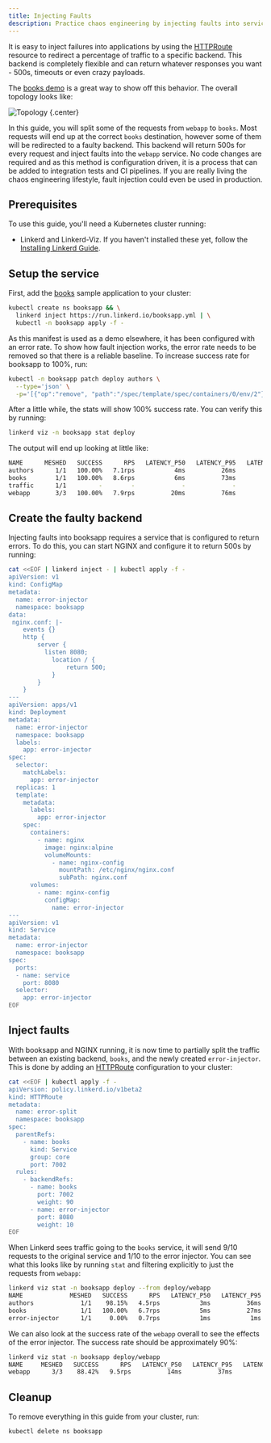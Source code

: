 ```yaml
---
title: Injecting Faults
description: Practice chaos engineering by injecting faults into services with Linkerd.
---
```


It is easy to inject failures into applications by using the
[HTTPRoute](../reference/httproute/) resource to redirect a percentage of
traffic to a specific backend. This backend is completely flexible and can
return whatever responses you want - 500s, timeouts or even crazy payloads.

The [books demo](books/) is a great way to show off this behavior. The
overall topology looks like:

![Topology](/docs/images/books/topology.png "Topology")
{.center}

In this guide, you will split some of the requests from `webapp` to `books`.
Most requests will end up at the correct `books` destination, however some of
them will be redirected to a faulty backend. This backend will return 500s for
every request and inject faults into the `webapp` service. No code changes are
required and as this method is configuration driven, it is a process that can be
added to integration tests and CI pipelines. If you are really living the chaos
engineering lifestyle, fault injection could even be used in production.

## Prerequisites

To use this guide, you'll need a Kubernetes cluster running:

- Linkerd and Linkerd-Viz. If you haven't installed these yet, follow the
  [Installing Linkerd Guide](install/).

## Setup the service

First, add the [books](books/) sample application to your cluster:

```bash
kubectl create ns booksapp && \
  linkerd inject https://run.linkerd.io/booksapp.yml | \
  kubectl -n booksapp apply -f -
```

As this manifest is used as a demo elsewhere, it has been configured with an
error rate. To show how fault injection works, the error rate needs to be
removed so that there is a reliable baseline. To increase success rate for
booksapp to 100%, run:

```bash
kubectl -n booksapp patch deploy authors \
  --type='json' \
  -p='[{"op":"remove", "path":"/spec/template/spec/containers/0/env/2"}]'
```

After a little while, the stats will show 100% success rate. You can verify this
by running:

```bash
linkerd viz -n booksapp stat deploy
```

The output will end up looking at little like:

```bash
NAME      MESHED   SUCCESS      RPS   LATENCY_P50   LATENCY_P95   LATENCY_P99   TCP_CONN
authors      1/1   100.00%   7.1rps           4ms          26ms          33ms          6
books        1/1   100.00%   8.6rps           6ms          73ms          95ms          6
traffic      1/1         -        -             -             -             -          -
webapp       3/3   100.00%   7.9rps          20ms          76ms          95ms          9
```

## Create the faulty backend

Injecting faults into booksapp requires a service that is configured to return
errors. To do this, you can start NGINX and configure it to return 500s by
running:

```bash
cat <<EOF | linkerd inject - | kubectl apply -f -
apiVersion: v1
kind: ConfigMap
metadata:
  name: error-injector
  namespace: booksapp
data:
 nginx.conf: |-
    events {}
    http {
        server {
          listen 8080;
            location / {
                return 500;
            }
        }
    }
---
apiVersion: apps/v1
kind: Deployment
metadata:
  name: error-injector
  namespace: booksapp
  labels:
    app: error-injector
spec:
  selector:
    matchLabels:
      app: error-injector
  replicas: 1
  template:
    metadata:
      labels:
        app: error-injector
    spec:
      containers:
        - name: nginx
          image: nginx:alpine
          volumeMounts:
            - name: nginx-config
              mountPath: /etc/nginx/nginx.conf
              subPath: nginx.conf
      volumes:
        - name: nginx-config
          configMap:
            name: error-injector
---
apiVersion: v1
kind: Service
metadata:
  name: error-injector
  namespace: booksapp
spec:
  ports:
  - name: service
    port: 8080
  selector:
    app: error-injector
EOF
```

## Inject faults

With booksapp and NGINX running, it is now time to partially split the traffic
between an existing backend, `books`, and the newly created
`error-injector`. This is done by adding an
[HTTPRoute](../reference/httproute/) configuration to your cluster:

```bash
cat <<EOF | kubectl apply -f -
apiVersion: policy.linkerd.io/v1beta2
kind: HTTPRoute
metadata:
  name: error-split
  namespace: booksapp
spec:
  parentRefs:
    - name: books
      kind: Service
      group: core
      port: 7002
  rules:
    - backendRefs:
      - name: books
        port: 7002
        weight: 90
      - name: error-injector
        port: 8080
        weight: 10
EOF
```

When Linkerd sees traffic going to the `books` service, it will send 9/10
requests to the original service and 1/10 to the error injector. You can see
what this looks like by running `stat` and filtering explicitly to just the
requests from `webapp`:

```bash
linkerd viz stat -n booksapp deploy --from deploy/webapp
NAME             MESHED   SUCCESS      RPS   LATENCY_P50   LATENCY_P95   LATENCY_P99   TCP_CONN
authors             1/1    98.15%   4.5rps           3ms          36ms          39ms          3
books               1/1   100.00%   6.7rps           5ms          27ms          67ms          6
error-injector      1/1     0.00%   0.7rps           1ms           1ms           1ms          3
```

We can also look at the success rate of the `webapp` overall to see the effects
of the error injector. The success rate should be approximately 90%:

```bash
linkerd viz stat -n booksapp deploy/webapp
NAME     MESHED   SUCCESS      RPS   LATENCY_P50   LATENCY_P95   LATENCY_P99   TCP_CONN
webapp      3/3    88.42%   9.5rps          14ms          37ms          75ms         10
```

## Cleanup

To remove everything in this guide from your cluster, run:

```bash
kubectl delete ns booksapp
```
